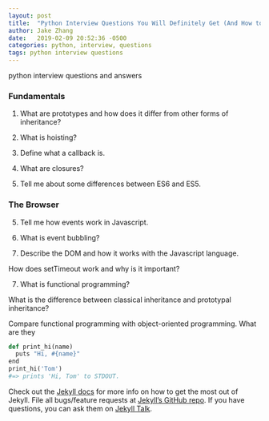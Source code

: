 ```yaml
---
layout: post
title:  "Python Interview Questions You Will Definitely Get (And How to Answer Them)"
author: Jake Zhang
date:   2019-02-09 20:52:36 -0500
categories: python, interview, questions
tags: python interview questions
---
```

python interview questions and answers


### Fundamentals

1. What are prototypes and how does it differ from other forms of inheritance?

2. What is hoisting?

3. Define what a callback is.

4. What are closures?

5. Tell me about some differences between ES6 and ES5.

### The Browser

5. Tell me how events work in Javascript.

6. What is event bubbling?

7. Describe the DOM and how it works with the Javascript language.

How does setTimeout work and why is it important?

7. What is functional programming?

What is the difference between classical inheritance and prototypal inheritance?

Compare functional programming with object-oriented programming. What are they 

```py
def print_hi(name)
  puts "Hi, #{name}"
end
print_hi('Tom')
#=> prints 'Hi, Tom' to STDOUT.
```

Check out the [Jekyll docs][jekyll-docs] for more info on how to get the most out of Jekyll. File all bugs/feature requests at [Jekyll’s GitHub repo][jekyll-gh]. If you have questions, you can ask them on [Jekyll Talk][jekyll-talk].

[jekyll-docs]: https://jekyllrb.com/docs/home
[jekyll-gh]:   https://github.com/jekyll/jekyll
[jekyll-talk]: https://talk.jekyllrb.com/
